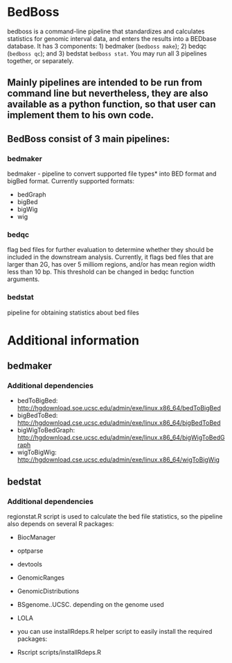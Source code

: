 # BedBoss
bedboss is a command-line pipeline that standardizes and calculates statistics for genomic interval data, and enters the results into a BEDbase database. It has 3 components: 1) bedmaker (`bedboss make`); 2) bedqc (`bedboss qc`); and 3) bedstat `bedboss stat`. You may run all 3 pipelines together,  or separately.

Mainly pipelines are intended to be run from command line but nevertheless, 
they are also available as a python function, so that user can implement them to his own code.
----
## BedBoss consist of 3 main pipelines:

### bedmaker
bedmaker - pipeline to convert supported file types* into BED format and bigBed format. Currently supported formats:
   - bedGraph
   - bigBed
   - bigWig
   - wig

### bedqc
flag bed files for further evaluation to determine whether they should be included in the downstream analysis. 
Currently, it flags bed files that are larger than 2G, has over 5 milliom regions, and/or has mean region width less than 10 bp.
This threshold can be changed in bedqc function arguments.

### bedstat

pipeline for obtaining statistics about bed files

# Additional information

## bedmaker

### Additional dependencies

- bedToBigBed: http://hgdownload.soe.ucsc.edu/admin/exe/linux.x86_64/bedToBigBed
- bigBedToBed: http://hgdownload.cse.ucsc.edu/admin/exe/linux.x86_64/bigBedToBed
- bigWigToBedGraph: http://hgdownload.cse.ucsc.edu/admin/exe/linux.x86_64/bigWigToBedGraph
- wigToBigWig: http://hgdownload.cse.ucsc.edu/admin/exe/linux.x86_64/wigToBigWig

## bedstat

### Additional dependencies
regionstat.R script is used to calculate the bed file statistics, so the pipeline also depends on several R packages:

- BiocManager
- optparse
- devtools
- GenomicRanges
- GenomicDistributions
- BSgenome.<organim>.UCSC.<genome> depending on the genome used
- LOLA
- you can use installRdeps.R helper script to easily install the required packages:

- Rscript scripts/installRdeps.R

